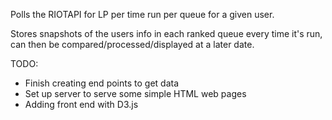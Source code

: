 Polls the RIOTAPI for LP per time run per queue for a given user.

Stores snapshots of the users info in each ranked queue every time it's run, can then be compared/processed/displayed at a later date.

TODO:
* Finish creating end points to get data
* Set up server to serve some simple HTML web pages
* Adding front end with D3.js